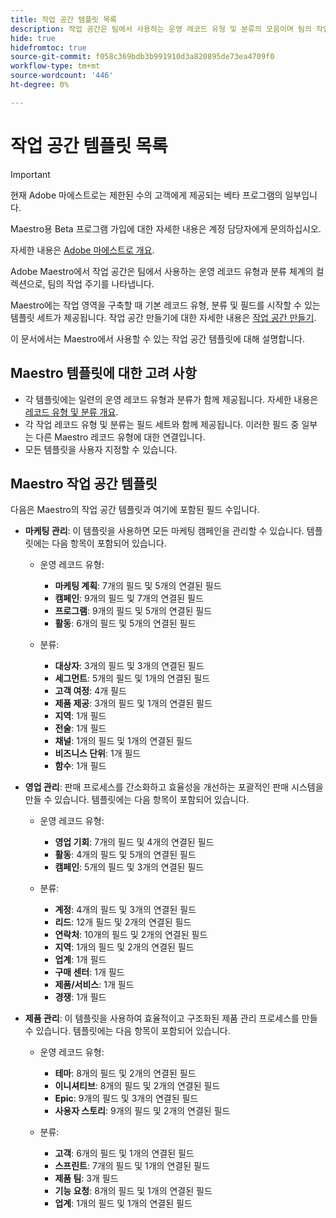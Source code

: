 ```yaml
---
title: 작업 공간 템플릿 목록
description: 작업 공간은 팀에서 사용하는 운영 레코드 유형 및 분류의 모음이며 팀의 작업 주기를 나타냅니다. Maestro에는 작업 영역을 구축할 때 기본 레코드 유형, 분류 및 필드를 시작할 수 있는 템플릿 세트가 제공됩니다.
hide: true
hidefromtoc: true
source-git-commit: f058c369bdb3b991910d3a820895de73ea4709f0
workflow-type: tm+mt
source-wordcount: '446'
ht-degree: 0%

---
```



<!--update the metadata with real information when making this available in TOC and in the left nav:
---
title: List of available workspace templates
description: You can use templates to create workspaces. This article provides a list of available workspace templates
hidefromtoc: yes
hide: yes
author: Alina
feature: Work Management
role: User
---

-->

# 작업 공간 템플릿 목록

>[!IMPORTANT]
>
>현재 Adobe 마에스트로는 제한된 수의 고객에게 제공되는 베타 프로그램의 일부입니다.
>
>Maestro용 Beta 프로그램 가입에 대한 자세한 내용은 계정 담당자에게 문의하십시오.
>
>자세한 내용은 [Adobe 마에스트로 개요](../maestro-overview.md).

Adobe Maestro에서 작업 공간은 팀에서 사용하는 운영 레코드 유형과 분류 체계의 컬렉션으로, 팀의 작업 주기를 나타냅니다.

Maestro에는 작업 영역을 구축할 때 기본 레코드 유형, 분류 및 필드를 시작할 수 있는 템플릿 세트가 제공됩니다. 작업 공간 만들기에 대한 자세한 내용은 [작업 공간 만들기](../architecture-and-fields/create-workspaces.md).

이 문서에서는 Maestro에서 사용할 수 있는 작업 공간 템플릿에 대해 설명합니다.

## Maestro 템플릿에 대한 고려 사항

* 각 템플릿에는 일련의 운영 레코드 유형과 분류가 함께 제공됩니다. 자세한 내용은 [레코드 유형 및 분류 개요](../architecture-and-fields/overview-of-record-types-and-taxonomies.md).
* 각 작업 레코드 유형 및 분류는 필드 세트와 함께 제공됩니다. 이러한 필드 중 일부는 다른 Maestro 레코드 유형에 대한 연결입니다.
* 모든 템플릿을 사용자 지정할 수 있습니다.

<!-- I modeled this article by the "List of available Blueprints" and that articles does not have an Access area

## Access requirements

You must have the following: 

<table style="table-layout:auto">
 <col>
 </col>
 <col>
 </col>
 <tbody>
  <tr>
   <td role="rowheader"><p>Adobe Workfront plan*</p></td>
   <td>
<p>Any</p>
<!--the above is only for closed beta; when going to GA - activate the following plans:    
<p>Current plan: Prime and Ultimate</p>
<p>Legacy plan: Enterprise</p>->
   </td>
  </tr>
  <tr>
   <td role="rowheader"><p>Adobe Workfront license*</p></td>
   <td>
   <p>Any</p> 
  <p>For more information, see <a href="../../administration-and-setup/add-users/access-levels-and-object-permissions/wf-licenses.md" class="MCXref xref">Adobe Workfront licenses overview</a>.</p> </td>
  </tr>
  <tr>
   <td role="rowheader"><p>Product</p></td>
   <td>
   <p> Adobe Workfront</p> </td>
  </tr>
  <tr>
   <td role="rowheader">Access level*</td>
   <td> <p>Any</p>  
</td>
  </tr>
<tr>
   <td role="rowheader">Layout template</td>
   <td> <p>Your system administrator must add the Maestro area in your layout template. For information, see the "Enable Maestro for the users in your Workfront instance" section in the article <a href="../maestro/maestro-overview.md">Adobe Maestro overview</a>. </p>  
</td>
  </tr>
 </tbody>
</table>

>[!NOTE]
>
>*If you don't have access, ask your Workfront administrator if they set additional restrictions in your access level. For information on how a Workfront administrator can change your access level, see [Create or modify custom access levels](../administration-and-setup/add-users/configure-and-grant-access/create-modify-access-levels.md).

-->

## Maestro 작업 공간 템플릿

다음은 Maestro의 작업 공간 템플릿과 여기에 포함된 필드 수입니다.

* **마케팅 관리**: 이 템플릿을 사용하면 모든 마케팅 캠페인을 관리할 수 있습니다. 템플릿에는 다음 항목이 포함되어 있습니다.

   * 운영 레코드 유형:

      * **마케팅 계획**: 7개의 필드 및 5개의 연결된 필드
      * **캠페인**: 9개의 필드 및 7개의 연결된 필드
      * **프로그램**: 9개의 필드 및 5개의 연결된 필드
      * **활동**: 6개의 필드 및 5개의 연결된 필드
   * 분류:
      * **대상자**: 3개의 필드 및 3개의 연결된 필드
      * **세그먼트**: 5개의 필드 및 1개의 연결된 필드
      * **고객 여정**: 4개 필드
      * **제품 제공**: 3개의 필드 및 1개의 연결된 필드
      * **지역**: 1개 필드
      * **전술**: 1개 필드
      * **채널**: 1개의 필드 및 1개의 연결된 필드
      * **비즈니스 단위**: 1개 필드
      * **함수**: 1개 필드

* **영업 관리**: 판매 프로세스를 간소화하고 효율성을 개선하는 포괄적인 판매 시스템을 만들 수 있습니다. 템플릿에는 다음 항목이 포함되어 있습니다.

   * 운영 레코드 유형:

      * **영업 기회**: 7개의 필드 및 4개의 연결된 필드
      * **활동**: 4개의 필드 및 5개의 연결된 필드
      * **캠페인**: 5개의 필드 및 3개의 연결된 필드
   * 분류:
      * **계정**: 4개의 필드 및 3개의 연결된 필드
      * **리드**: 12개 필드 및 2개의 연결된 필드
      * **연락처**: 10개의 필드 및 2개의 연결된 필드
      * **지역**: 1개의 필드 및 2개의 연결된 필드
      * **업계**: 1개 필드
      * **구매 센터**: 1개 필드
      * **제품/서비스**: 1개 필드
      * **경쟁**: 1개 필드

* **제품 관리**: 이 템플릿을 사용하여 효율적이고 구조화된 제품 관리 프로세스를 만들 수 있습니다. 템플릿에는 다음 항목이 포함되어 있습니다.

   * 운영 레코드 유형:

      * **테마**: 8개의 필드 및 2개의 연결된 필드
      * **이니셔티브**: 8개의 필드 및 2개의 연결된 필드
      * **Epic**: 9개의 필드 및 3개의 연결된 필드
      * **사용자 스토리**: 9개의 필드 및 2개의 연결된 필드

   * 분류:

      * **고객**: 6개의 필드 및 1개의 연결된 필드
      * **스프린트**: 7개의 필드 및 1개의 연결된 필드
      * **제품 팀**: 3개 필드
      * **기능 요청**: 8개의 필드 및 1개의 연결된 필드
      * **업계**: 1개의 필드 및 1개의 연결된 필드


